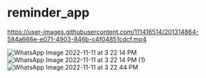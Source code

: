 # reminder_app




https://user-images.githubusercontent.com/111416514/201314864-584a666e-e071-4903-846b-c4f04851cdcf.mp4

![WhatsApp Image 2022-11-11 at 3 22 14 PM](https://user-images.githubusercontent.com/111416514/201314939-07659a04-4979-46cd-9ca4-9d48c5a8ca45.jpeg)
![WhatsApp Image 2022-11-11 at 3 22 14 PM (1)](https://user-images.githubusercontent.com/111416514/201314951-b190a573-989a-43bd-9cf5-5b223a1d0809.jpeg)
![WhatsApp Image 2022-11-11 at 3 22 44 PM](https://user-images.githubusercontent.com/111416514/201314957-0b5b70ae-aea4-4b8a-b34b-5b4132f1c4e9.jpeg)
